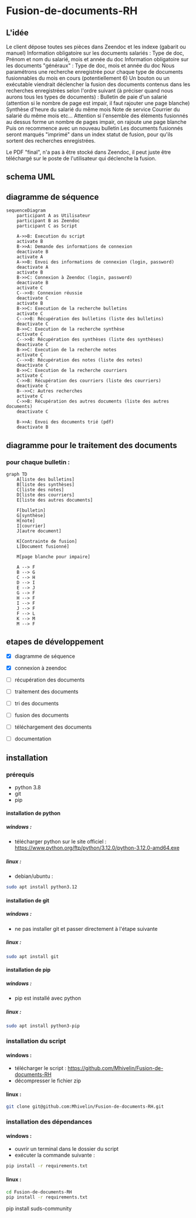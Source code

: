# Fusion-de-documents-RH

## L'idée 

Le client dépose toutes ses pièces dans Zeendoc et les indexe (gabarit ou manuel)
Information obligatoire sur les documents salariés : Type de doc, Prénom et nom du salarié, mois et année du doc
Information obligatoire sur les documents "généraux" : Type de doc, mois et année du doc
Nous paramétrons une recherche enregistrée pour chaque type de documents fusionnables du mois en cours (potentiellement 6)
Un bouton ou un exécutable viendrait déclencher la fusion des documents contenus dans les recherches enregistrées selon l'ordre suivant (à préciser quand nous aurons tous les types de documents) :
Bulletin de paie d'un salarié (attention si le nombre de page est impair, il faut rajouter une page blanche)
Synthèse d'heure du salarié du même mois
Note de service
Courrier du salarié du même mois
etc...
Attention si l'ensemble des éléments fusionnés au dessus forme un nombre de pages impair, on rajoute une page blanche
Puis on recommence avec un nouveau bulletin
Les documents fusionnés seront marqués "imprimé" dans un index statut de fusion, pour qu'ils sortent des recherches enregistrées.

Le PDF "final", n'a pas à être stocké dans Zeendoc, il peut juste être téléchargé sur le poste de l'utilisateur qui déclenche la fusion.

## schema UML

## diagramme de séquence

```mermaid
sequenceDiagram
    participant A as Utilisateur
    participant B as Zeendoc
    participant C as Script

    A->>B: Execution du script
    activate B
    B->>A: Demande des informations de connexion
    deactivate B
    activate A
    A->>B: Envoi des informations de connexion (login, password)
    deactivate A
    activate B
    B->>C: Connexion à Zeendoc (login, password)
    deactivate B
    activate C
    C-->>B: Connexion réussie 
    deactivate C
    activate B
    B->>C: Execution de la recherche bulletins 
    activate C
    C-->>B: Récupération des bulletins (liste des bulletins)
    deactivate C
    B->>C: Execution de la recherche synthèse
    activate C
    C-->>B: Récupération des synthèses (liste des synthèses)
    deactivate C
    B->>C: Execution de la recherche notes
    activate C
    C-->>B: Récupération des notes (liste des notes)
    deactivate C
    B->>C: Execution de la recherche courriers
    activate C
    C->>B: Récupération des courriers (liste des courriers)
    deactivate C
    B-->>C: Autres recherches
    activate C
    C->>B: Récupération des autres documents (liste des autres documents)
    deactivate C
    
    B->>A: Envoi des documents trié (pdf)
    deactivate B

```

## diagramme pour le traitement des documents

### pour chaque bulletin :


```mermaid
graph TD
    A[liste des bulletins]
    B[liste des synthèses]
    C[liste des notes]
    D[liste des courriers]
    E[liste des autres documents]

    F[bulletin]
    G[synthèse]
    H[note]
    I[courrier]
    J[autre document]

    K[Contrainte de fusion]
    L[Document fusionné]

    M[page blanche pour impaire]

    A --> F
    B --> G
    C --> H
    D --> I
    E --> J
    G --> F
    H --> F
    I --> F
    J --> F
    F --> L
    K --> M
    M --> F
```



## etapes de développement

- [x] diagramme de séquence
- [x] connexion à zeendoc
- [ ] récupération des documents
- [ ] traitement des documents
- [ ] tri des documents
- [ ] fusion des documents
- [ ] téléchargement des documents
- [ ] documentation



## installation

### prérequis

- python 3.8
- git
- pip

#### installation de python

##### windows :

- télécharger python sur le site officiel : https://www.python.org/ftp/python/3.12.0/python-3.12.0-amd64.exe

##### linux :

- debian/ubuntu : 
```bash
sudo apt install python3.12
```

#### installation de git

##### windows :

- ne pas installer git et passer directement à l'étape suivante

##### linux :

```bash
sudo apt install git
```

#### installation de pip

##### windows :

- pip est installé avec python

##### linux :

```bash
sudo apt install python3-pip
```

### installation du script

#### windows :

- télécharger le script : https://github.com/Mhivelin/Fusion-de-documents-RH
- décompresser le fichier zip

#### linux :

```bash
git clone git@github.com:Mhivelin/Fusion-de-documents-RH.git
```

### installation des dépendances

#### windows :

- ouvrir un terminal dans le dossier du script
- exécuter la commande suivante :
```bash
pip install -r requirements.txt
```

#### linux :

```bash
cd Fusion-de-documents-RH
pip install -r requirements.txt
```





pip install suds-community
